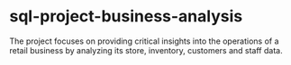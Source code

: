 # sql-project-business-analysis
The project focuses on providing critical insights into the operations of a retail business by analyzing its store, inventory, customers and staff data.
